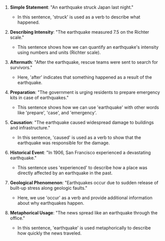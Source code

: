 1. **Simple Statement**: "An earthquake struck Japan last night."
   - In this sentence, 'struck' is used as a verb to describe what happened.

2. **Describing Intensity**: "The earthquake measured 7.5 on the Richter scale."
   - This sentence shows how we can quantify an earthquake's intensity using numbers and units (Richter scale).

3. **Aftermath**: "After the earthquake, rescue teams were sent to search for survivors."
   - Here, 'after' indicates that something happened as a result of the earthquake.

4. **Preparation**: "The government is urging residents to prepare emergency kits in case of earthquakes."
   - This sentence shows how we can use 'earthquake' with other words like 'prepare', 'case', and 'emergency'.

5. **Causation**: "The earthquake caused widespread damage to buildings and infrastructure."
   - In this sentence, 'caused' is used as a verb to show that the earthquake was responsible for the damage.

6. **Historical Event**: "In 1906, San Francisco experienced a devastating earthquake."
   - This sentence uses 'experienced' to describe how a place was directly affected by an earthquake in the past.

7. **Geological Phenomenon**: "Earthquakes occur due to sudden release of built-up stress along geologic faults."
   - Here, we use 'occur' as a verb and provide additional information about why earthquakes happen.

8. **Metaphorical Usage**: "The news spread like an earthquake through the office."
   - In this sentence, 'earthquake' is used metaphorically to describe how quickly the news traveled.